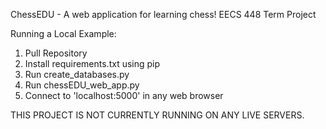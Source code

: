 ChessEDU - A web application for learning chess!
EECS 448 Term Project

Running a Local Example:
1. Pull Repository
2. Install requirements.txt using pip
3. Run create_databases.py
4. Run chessEDU_web_app.py
5. Connect to 'localhost:5000' in any web browser

THIS PROJECT IS NOT CURRENTLY RUNNING ON ANY LIVE SERVERS.
